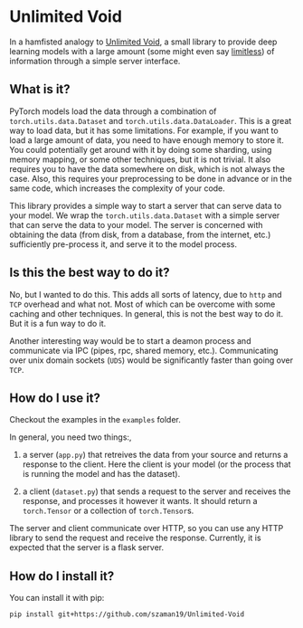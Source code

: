 # Unlimited Void

In a hamfisted analogy to [Unlimited Void](https://jujutsu-kaisen.fandom.com/wiki/Unlimited_Void), a small library to provide deep learning models with a large amount (some might even say [limitless](https://jujutsu-kaisen.fandom.com/wiki/Limitless)) of information through a simple server interface. 


## What is it?

PyTorch models load the data through a combination of `torch.utils.data.Dataset` and `torch.utils.data.DataLoader`. This is a great way to load data, but it has some limitations. For example, if you want to load a large amount of data, you need to have enough memory to store it. You could potentially get around with it by doing some sharding, using memory mapping, or some other techniques, but it is not trivial. It also requires you to have the data somewhere on disk, which is not always the case. Also, this requires your preprocessing to be done in advance or in the same code, which increases the complexity of your code.

This library provides a simple way to start a server that can serve data to your model.
We wrap the `torch.utils.data.Dataset` with a simple server that can serve the data to your model. The server is concerned with obtaining the data (from disk, from a database, from the internet, etc.) sufficiently pre-process it, and serve it to the model process. 

## Is this the best way to do it?

No, but I wanted to do this. This adds all sorts of latency, due to `http` and `TCP` overhead and what not. Most of which can be overcome with some caching and other techniques. In general, this is not the best way to do it. But it is a fun way to do it.

Another interesting way would be to start a deamon process and communicate via IPC (pipes, rpc, shared memory, etc.). Communicating over unix domain sockets (`UDS`) would be significantly faster than going over `TCP`.


## How do I use it?

Checkout the examples in the `examples` folder. 

In general, you need two things:,

1) a server (`app.py`) that retreives the data from your source and returns a response to the client. Here the client is your model (or the process that is running the model and has the dataset).

2) a client (`dataset.py`) that sends a request to the server and receives the response, and processes it however it wants. It should return a `torch.Tensor` or a collection of `torch.Tensor`s.

The server and client communicate over HTTP, so you can use any HTTP library to send the request and receive the response. Currently, it is expected that the server is a flask server. 

## How do I install it?

You can install it with pip:

```bash
pip install git+https://github.com/szaman19/Unlimited-Void
```